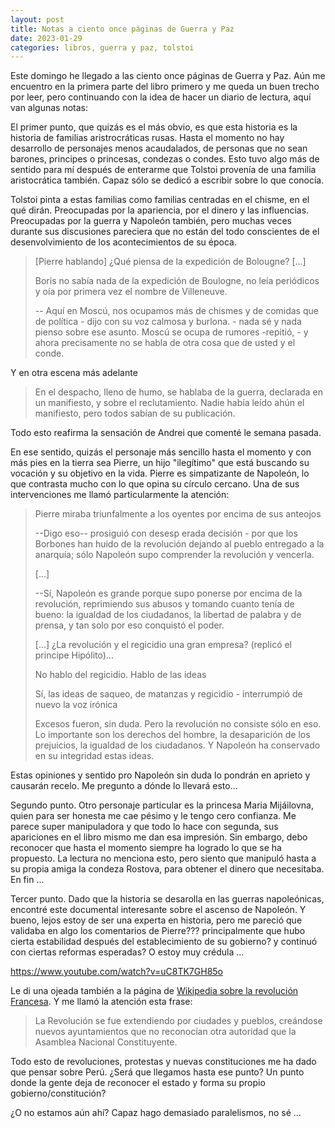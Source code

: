 ```yaml
---
layout: post
title: Notas a ciento once páginas de Guerra y Paz
date: 2023-01-29
categories: libros, guerra y paz, tolstoi
---
```


Este domingo he llegado a las ciento once páginas de Guerra y Paz. Aún me encuentro en la primera parte del libro primero y me queda un buen trecho por leer, pero continuando con la idea de hacer un diario de lectura, aquí van algunas notas:

El primer punto, que quizás es el más obvio, es que esta historia es la historia de familias aristrocráticas rusas. Hasta el momento no hay desarrollo de personajes menos acaudalados, de personas que no sean barones, principes o princesas, condezas o condes. Esto tuvo algo más de sentido para mí después de enterarme que Tolstoi provenía de una familia aristocrática también. Capaz sólo se dedicó a escribir sobre lo que conocía.

Tolstoi pinta a estas familias como familias centradas en el chisme, en el qué dirán. Preocupadas por la apariencia, por el dinero y las influencias. Preocupadas por la guerra y Napoleón también, pero muchas veces durante sus discusiones pareciera que no están del todo conscientes de el desenvolvimiento de los acontecimientos de su época.

> [Pierre hablando] ¿Qué piensa de la expedición de Bolougne? [...]
>
> Boris no sabía nada de la expedición de Boulogne, no leía periódicos y oía por primera vez el nombre de Villeneuve.
>
> -- Aquí en Moscú, nos ocupamos más de chismes y de comidas que de política - dijo con su voz calmosa y burlona. - nada sé y nada pienso sobre ese asunto. Moscú se ocupa de rumores -repitió, - y ahora precisamente no se habla de otra cosa que de usted y el conde.

Y en otra escena más adelante

> En el despacho, lleno de humo, se hablaba de la guerra, declarada en un manifiesto, y sobre el reclutamiento. Nadie había leído ahún el manifiesto, pero todos sabían de su publicación.

Todo esto reafirma la sensación de Andrei que comenté le semana pasada.

En ese sentido, quizás el personaje más sencillo hasta el momento y con más pies en la tierra sea Pierre, un hijo "ilegítimo" que está buscando su vocación y su objetivo en la vida. Pierre es simpatizante de Napoleón, lo que contrasta mucho con lo que opina su círculo cercano. Una de sus intervenciones me llamó particularmente la atención:

> Pierre miraba triunfalmente a los oyentes por encima de sus anteojos
>
> --Digo eso-- prosiguió con desesp erada decisión - por que los Borbones han huido de la revolución dejando al pueblo entregado a la anarquía; sólo Napoleón supo comprender la revolución y vencerla.
>
> [...]
>
> --Sí, Napoleón es grande porque supo ponerse por encima de la revolución, reprimiendo sus abusos y tomando cuanto tenía de bueno: la igualdad de los ciudadanos, la libertad de palabra y de prensa, y tan solo por eso conquistó el poder.
>
> [...]
> ¿La revolución y el regicidio una gran empresa? (replicó el principe Hipólito)...
>
> No hablo del regicidio. Hablo de las ideas
>
> Sí, las ideas de saqueo, de matanzas y regicidio - interrumpió de nuevo la voz irónica
>
> Excesos fueron, sin duda. Pero la revolución no consiste sólo en eso. Lo importante son los derechos del hombre, la desaparición de los prejuicios, la igualdad de los ciudadanos. Y Napoleón ha conservado en su integridad estas ideas.

Estas opiniones y sentido pro Napoleón sin duda lo pondrán en aprieto y causarán recelo. Me pregunto a dónde lo llevará esto...

Segundo punto. Otro personaje particular es la princesa Maria Mijáilovna, quien para ser honesta me cae pésimo y le tengo cero confianza. Me parece super manipuladora y que todo lo hace con segunda, sus apariciones en el libro mismo me dan esa impresión. Sin embargo, debo reconocer que hasta el momento siempre ha logrado lo que se ha propuesto. La lectura no menciona esto, pero siento que manipuló hasta a su propia amiga la condeza Rostova, para obtener el dinero que necesitaba. En fin ...

Tercer punto. Dado que la historia se desarolla en las guerras napoleónicas, encontré este documental interesante sobre el ascenso de Napoleón. Y bueno, lejos estoy de ser una experta en historia, pero me pareció que validaba en algo los comentarios de Pierre??? principalmente que hubo cierta estabilidad después del establecimiento de su gobierno? y continuó con ciertas reformas esperadas? O estoy muy crédula ...

https://www.youtube.com/watch?v=uC8TK7GH85o

Le di una ojeada también a la página de [Wikipedia sobre la revolución Francesa](https://es.wikipedia.org/wiki/Revoluci%C3%B3n_francesa). Y me llamó la atención esta frase:

> La Revolución se fue extendiendo por ciudades y pueblos, creándose nuevos ayuntamientos que no reconocían otra autoridad que la Asamblea Nacional Constituyente.

Todo esto de revoluciones, protestas y nuevas constituciones me ha dado que pensar sobre Perú. ¿Será que llegamos hasta ese punto? Un punto donde la gente deja de reconocer el estado y forma su propio gobierno/constitución?

¿O no estamos aún ahí? Capaz hago demasiado paralelismos, no sé ...
